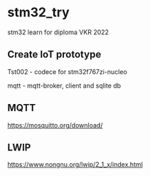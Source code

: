 # stm32_try
 stm32 learn for diploma VKR 2022

## Create IoT prototype

Tst002 - codece for stm32f767zi-nucleo

mqtt - mqtt-broker, client and sqlite db

## MQTT

https://mosquitto.org/download/

## LWIP

https://www.nongnu.org/lwip/2_1_x/index.html

